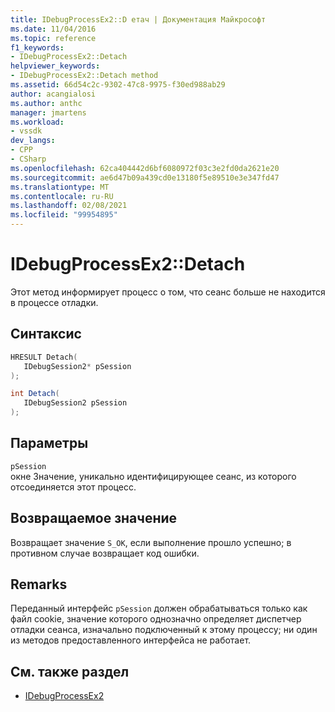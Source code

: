 ```yaml
---
title: IDebugProcessEx2::D етач | Документация Майкрософт
ms.date: 11/04/2016
ms.topic: reference
f1_keywords:
- IDebugProcessEx2::Detach
helpviewer_keywords:
- IDebugProcessEx2::Detach method
ms.assetid: 66d54c2c-9302-47c8-9975-f30ed988ab29
author: acangialosi
ms.author: anthc
manager: jmartens
ms.workload:
- vssdk
dev_langs:
- CPP
- CSharp
ms.openlocfilehash: 62ca404442d6bf6080972f03c3e2fd0da2621e20
ms.sourcegitcommit: ae6d47b09a439cd0e13180f5e89510e3e347fd47
ms.translationtype: MT
ms.contentlocale: ru-RU
ms.lasthandoff: 02/08/2021
ms.locfileid: "99954895"
---
```

# <a name="idebugprocessex2detach"></a>IDebugProcessEx2::Detach
Этот метод информирует процесс о том, что сеанс больше не находится в процессе отладки.

## <a name="syntax"></a>Синтаксис

```cpp
HRESULT Detach( 
   IDebugSession2* pSession
);
```

```csharp
int Detach(
   IDebugSession2 pSession
);
```

## <a name="parameters"></a>Параметры
`pSession`\
окне Значение, уникально идентифицирующее сеанс, из которого отсоединяется этот процесс.

## <a name="return-value"></a>Возвращаемое значение
 Возвращает значение `S_OK`, если выполнение прошло успешно; в противном случае возвращает код ошибки.

## <a name="remarks"></a>Remarks
 Переданный интерфейс `pSession` должен обрабатываться только как файл cookie, значение которого однозначно определяет диспетчер отладки сеанса, изначально подключенный к этому процессу; ни один из методов предоставленного интерфейса не работает.

## <a name="see-also"></a>См. также раздел
- [IDebugProcessEx2](../../../extensibility/debugger/reference/idebugprocessex2.md)
